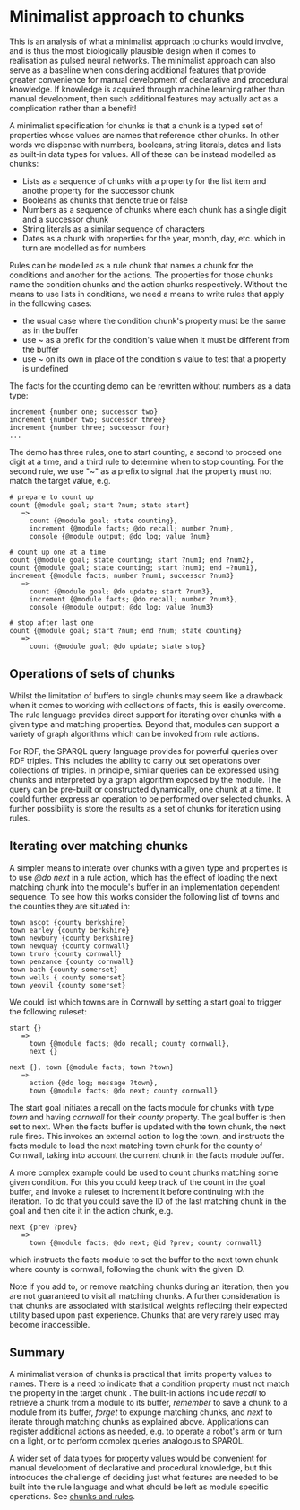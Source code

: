 # Minimalist approach to chunks

This is an analysis of what a minimalist approach to chunks would involve, and is thus the most biologically plausible design when it comes to realisation as pulsed neural networks. The minimalist approach can also serve as a baseline when considering additional features that provide greater convenience for manual development of declarative and procedural knowledge. If knowledge is acquired through machine learning rather than manual development, then such additional features may actually act as a complication rather than a benefit!

A minimalist specification for chunks is that a chunk is a typed set of properties whose values are names that reference other chunks.  In other words we dispense with numbers, booleans, string literals, dates and lists as built-in data types for values.  All of these can be instead modelled as chunks:

* Lists as a sequence of chunks with a property for the list item and anothe property for the successor chunk
* Booleans as chunks that denote true or false
* Numbers as a sequence of chunks where each chunk has a single digit and a successor chunk
* String literals as a similar sequence of characters
* Dates as a chunk with properties for the year, month, day, etc. which in turn are modelled as for numbers

Rules can be modelled as a rule chunk that names a chunk for the conditions and another for the actions. The properties for those chunks name the condition chunks and the action chunks respectively. Without the means to use lists in conditions, we need a means to write rules that apply in the following cases:

* the usual case where the condition chunk's property must be the same as in the buffer
* use ~ as a prefix for the condition's value when it must be different from the buffer
* use ~ on its own in place of the condition's value to test that a property is undefined

The facts for the counting demo can be rewritten without numbers as a data type:

```
increment {number one; successor two}
increment {number two; successor three}
increment {number three; successor four}
...
```

The demo has three rules, one to start counting, a second to proceed one digit at a time, and a third rule to determine when to stop counting. For the second rule, we use "~" as a prefix to signal that the property must not match the target value, e.g.

```
# prepare to count up
count {@module goal; start ?num; state start}
   =>
     count {@module goal; state counting},
     increment {@module facts; @do recall; number ?num},
     console {@module output; @do log; value ?num}

# count up one at a time
count {@module goal; state counting; start ?num1; end ?num2},
count {@module goal; state counting; start ?num1; end ~?num1},
increment {@module facts; number ?num1; successor ?num3}
   =>
     count {@module goal; @do update; start ?num3},
     increment {@module facts; @do recall; number ?num3},
     console {@module output; @do log; value ?num3}

# stop after last one
count {@module goal; start ?num; end ?num; state counting}
   =>
     count {@module goal; @do update; state stop}
```
## Operations of sets of chunks

Whilst the limitation of buffers to single chunks may seem like a drawback when it comes to working with collections of facts, this is easily overcome. The rule language provides direct support for iterating over chunks with a given type and matching properties. Beyond that, modules can support a variety of graph algorithms which can be invoked from rule actions.

For RDF, the SPARQL query language provides for powerful queries over RDF triples. This includes the ability to carry out set operations over collections of triples. In principle, similar queries can be expressed using chunks and interpreted by a graph algorithm exposed by the module. The query can be pre-built or constructed dynamically, one chunk at a time. It could further express an operation to be performed over selected chunks. A further possibility is store the results as a set of chunks for iteration using rules.

## Iterating over matching chunks

A simpler means to interate over chunks with a given type and properties is to use *@do next* in a rule action, which has the effect of loading the next matching chunk into the module's buffer in an implementation dependent sequence. To see how this works consider the following list of towns and the counties they are situated in:

```
town ascot {county berkshire}
town earley {county berkshire}
town newbury {county berkshire}
town newquay {county cornwall}
town truro {county cornwall}
town penzance {county cornwall}
town bath {county somerset}
town wells { county somerset}
town yeovil {county somerset}
```

We could list which towns are in Cornwall by setting a start goal to trigger the following ruleset:

```
start {}
   => 
     town {@module facts; @do recall; county cornwall},
     next {}
     
next {}, town {@module facts; town ?town} 
   => 
     action {@do log; message ?town},
     town {@module facts; @do next; county cornwall}
```
The start goal initiates a recall on the facts module for chunks with type *town* and having *cornwall* for their *county* property. The goal buffer is then set to next.  When the facts buffer is updated with the town chunk, the next rule fires. This invokes an external action to log the town, and instructs the facts module to load the next matching town chunk for the county of Cornwall, taking into account the current chunk in the facts module buffer.

A more complex example could be used to count chunks matching some given condition. For this you could keep track of the count in the goal buffer, and invoke a ruleset to increment it before continuing with the iteration. To do that you could save the ID of the last matching chunk in the goal and then cite it in the action chunk, e.g.

```
next {prev ?prev}
   =>
     town {@module facts; @do next; @id ?prev; county cornwall}
```
which instructs the facts module to set the buffer to the next town chunk where county is cornwall, following the chunk with the given ID.

Note if you add to, or remove matching chunks during an iteration, then you are not guaranteed to visit all matching chunks.  A further consideration is that chunks are associated with statistical weights reflecting their expected utility based upon past experience. Chunks that are very rarely used may become inaccessible.

## Summary

A minimalist version of chunks is practical that limits property values to names. There is a need to indicate that a condition property must not match the property in the target chunk . The built-in actions include *recall* to retrieve a chunk from a module to its buffer, *remember* to save a chunk to a module from its buffer, *forget* to expunge matching chunks, and *next* to iterate through matching chunks as explained above.  Applications can register additional actions as needed, e.g. to operate a robot's arm or turn on a light, or to perform complex queries analogous to SPARQL.

A wider set of data types for property values would be convenient for manual development of declarative and procedural knowledge, but this introduces the challenge of deciding just what features are needed to be built into the rule language and what should be left as module specific operations. See [chunks and rules](chunks-and-rules.md).
